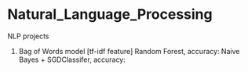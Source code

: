 # Natural_Language_Processing
NLP projects
1. Bag of Words model [tf-idf feature]
    Random Forest, accuracy: 
    Naive Bayes + SGDClassifer, accuracy:
